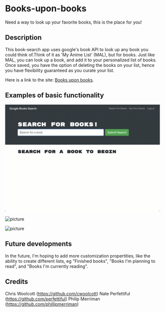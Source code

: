 # Books-upon-books
Need a way  to look up your favorite books, this is the place for you!

## Description

This book-search app uses google's book API to look up any book you could think of.Think of it as 'My Anime List' (MAL), but for books. 
Just like MAL, you can look up a book, and add it to your personalized list of books. Once saved, you have the option of deleting the books on your list, hence you have flexibility guaranteed as you curate your list. 

Here is a link to the site: [Books upon books]().

## Examples of basic functionality

![picture](./Assets/21-mern-homework-demo-01.gif)

![picture](./Assets/21-mern-homework-demo-02.gif)

![picture](./Assets/21-mern-homework-demo-03.gif)

## Future developments

In the future, I'm hoping to add more customization propertities, like the ability to create different lists, eg "Finished books", "Books I'm planning to read", and "Books I'm currently reading". 

## Credits
Chris Woolcott (https://github.com/cwoolcott) Nate Perfettiful (https://github.com/perfettiful) Philip Merriman (https://github.com/phillipmerriman)​


